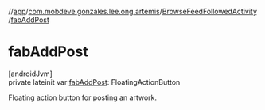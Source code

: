 //[app](../../../index.md)/[com.mobdeve.gonzales.lee.ong.artemis](../index.md)/[BrowseFeedFollowedActivity](index.md)/[fabAddPost](fab-add-post.md)

# fabAddPost

[androidJvm]\
private lateinit var [fabAddPost](fab-add-post.md): FloatingActionButton

Floating action button for posting an artwork.
